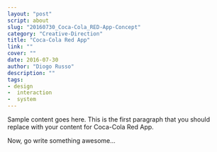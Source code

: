 ```yaml
---
layout: "post"
script: about
slug: "20160730_Coca-Cola_RED-App-Concept"
category: "Creative-Direction"
title: "Coca-Cola Red App"
link: ""
cover: ""
date: 2016-07-30
author: "Diogo Russo"
description: ""
tags:
- design
-  interaction
-  system
---
```

 
Sample content goes here. This is the first paragraph that you should replace with your content for Coca-Cola Red App.
 
Now, go write something awesome...
